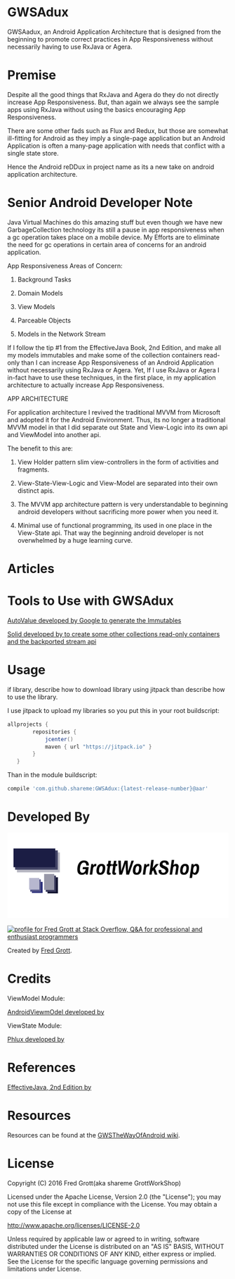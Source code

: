 GWSAdux
=======

GWSAadux, an Android Application Architecture that is designed from the 
beginning to promote correct practices in App Responsiveness without 
necessarily having to use RxJava or Agera.

# Premise

Despite all the good things that RxJava and Agera do they do not directly 
increase App Responsiveness. But, than again we always see the sample 
apps using RxJava without using the basics encouraging App Responsiveness.

There are some other fads such as Flux and Redux, but those are somewhat 
ill-fitting for Android as they imply a single-page application but an 
Android Application is often a many-page application with needs that conflict 
with a single state store.

Hence the Android reDDux in project name as its a new take on android application 
architecture.

# Senior Android Developer Note

Java Virtual Machines do this amazing stuff but even though we have new 
GarbageCollection technology its still a pause in app responsiveness when 
a gc operation takes place on a mobile device. My Efforts are to eliminate 
the need for gc operations in certain area of concerns for an 
android application.

App Responsiveness Areas of Concern:

1. Background Tasks

2. Domain Models

3. View Models

4. Parceable Objects

5. Models in the Network Stream

If I follow the tip #1 from the EffectiveJava Book, 2nd Edition, and make 
all my models immutables and make some of the collection containers read-only 
than I can increase App Responsiveness of an Android Application without 
necessarily using RxJava or Agera. Yet, If I use RxJava or Agera I in-fact 
have to use these techniques, in the first place, in my application 
architecture to actually increase App Responsiveness.

APP ARCHITECTURE

For application architecture I revived the traditional MVVM from Microsoft 
and adopted it for the Android Environment. Thus, its no longer a traditional 
MVVM model in that I did separate out State and View-Logic into its own 
api and ViewModel into another api. 

The benefit to this are:

1. View Holder pattern slim view-controllers in the form of activities and 
   fragments.
   
2. View-State-View-Logic and View-Model are separated into their own 
   distinct apis.
   
3. The MVVM app architecture pattern is very understandable to beginning 
   android developers without sacrificing more power when you need it.
   
4. Minimal use of functional programming, its used in one place in the 
   View-State api. That way the beginning android developer is not 
   overwhelmed by a huge learning curve.

# Articles

# Tools to Use with GWSAdux

[AutoValue developed by Google to generate the Immutables]()


[Solid developed by      to create some other collections read-only containers and the backported stream api]()

# Usage

if library, describe how to download library using jitpack than describe how to use the library.

I use jitpack to upload my libraries so you put this in your root buildscript:

```groovy
allprojects {
        repositories {
            jcenter()
            maven { url "https://jitpack.io" }
        }
   }
```
Than in the module buildscript:


```groovy
compile 'com.github.shareme:GWSAdux:{latest-release-number}@aar'
```

# Developed By

![gws logo](art/gws_github_header.png)

<a href="http://stackoverflow.com/users/237740/fred-grott">
<img src="http://stackoverflow.com/users/flair/237740.png" width="208" height="58" alt="profile for Fred Grott at Stack Overflow, Q&amp;A for professional and enthusiast programmers" title="profile for Fred Grott at Stack Overflow, Q&amp;A for professional and enthusiast programmers">
</a>


Created by [Fred Grott](http://shareme.github.com).


# Credits

ViewModel Module:

[AndroidViewmOdel developed by ]()

ViewState Module:

[Phlux developed by ]()


# References

[EffectiveJava, 2nd Edition by ]()



# Resources

Resources can be found at the [GWSTheWayOfAndroid wiki](http://github.com/shareme/GWSTheWayOfAndroid/wiki).



# License

Copyright (C) 2016 Fred Grott(aka shareme GrottWorkShop)

Licensed under the Apache License, Version 2.0 (the "License"); you
may not use this file except in compliance with the License. You may
obtain a copy of the License at

http://www.apache.org/licenses/LICENSE-2.0

Unless required by applicable law or agreed to in writing, software
distributed under the License is distributed on an
"AS IS" BASIS, WITHOUT WARRANTIES OR CONDITIONS OF ANY KIND,
either express or implied. See the License for the specific language
governing permissions and limitations under License.
